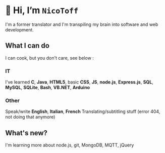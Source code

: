 # 👋 Hi, I’m `NicoToff`
I'm a former translator and I'm transpiling my brain into software and web development.
## What I can do
I can cook, but you don't care, see below :
### IT
I've learned **C**, **Java**, **HTML5**, basic **CSS**, **JS**, **node.js**, **Express.js**, **SQL**, **MySQL**, **SQLite**, **Bash**, **VB.NET**, **Arduino**
### Other
Speak/write **English**, **Italian**, **French**
Translating/subtitling stuff (error 404, not doing that anymore)
## What's new?
I'm learning more about node.js, git, MongoDB, MQTT, jQuery
